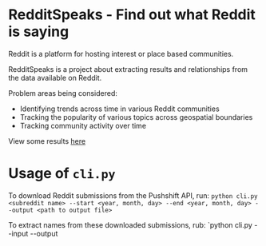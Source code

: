 # RedditSpeaks - Find out what Reddit is saying

Reddit is a platform for hosting interest or place based communities.

RedditSpeaks is a project about extracting results and relationships from the data available on Reddit.

Problem areas being considered:
- Identifying trends across time in various Reddit communities
- Tracking the popularity of various topics across geospatial boundaries
- Tracking community activity over time

View some results [here](docs/results.md)

# Usage of `cli.py`

To download Reddit submissions from the Pushshift API, run:
`python cli.py <subreddit name> --start <year, month, day> --end <year, month, day> --output <path to output file>`

To extract names from these downloaded submissions, rub:
`python cli.py --input <path to input file> --output <path to output file>

